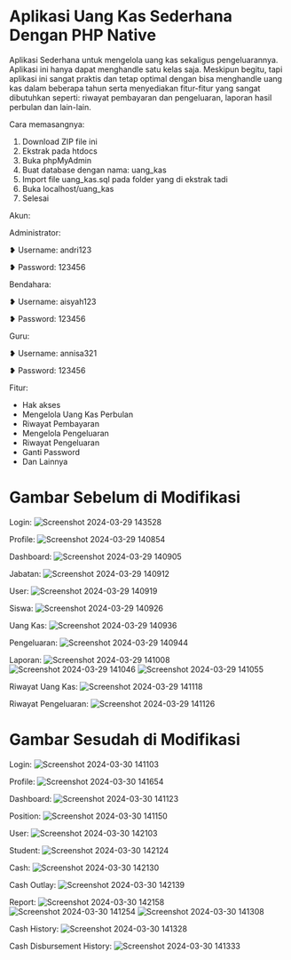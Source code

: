 # Aplikasi Uang Kas Sederhana Dengan PHP Native
Aplikasi Sederhana untuk mengelola uang kas sekaligus pengeluarannya. 
Aplikasi ini hanya dapat menghandle satu kelas saja.
Meskipun begitu, tapi aplikasi ini sangat praktis dan tetap optimal dengan bisa menghandle uang kas dalam beberapa tahun serta menyediakan fitur-fitur yang sangat dibutuhkan seperti: riwayat pembayaran dan pengeluaran, laporan hasil perbulan dan lain-lain. 

Cara memasangnya:
1. Download ZIP file ini
2. Ekstrak pada htdocs
3. Buka phpMyAdmin
4. Buat database dengan nama: uang_kas
5. Import file uang_kas.sql pada folder yang di ekstrak tadi
6. Buka localhost/uang_kas
7. Selesai

Akun:

Administrator:

❥ Username: andri123

❥ Password: 123456


Bendahara:

❥ Username: aisyah123

❥ Password: 123456


Guru:

❥ Username: annisa321

❥ Password: 123456


Fitur:
- Hak akses
- Mengelola Uang Kas Perbulan
- Riwayat Pembayaran
- Mengelola Pengeluaran
- Riwayat Pengeluaran
- Ganti Password
- Dan Lainnya


# Gambar Sebelum di Modifikasi
Login:
![Screenshot 2024-03-29 143528](https://github.com/AgustinRismawati/PengkodeanDan-Pemrograman-Sistem-Informasi-Uang-Kas-Sederhana/assets/165427333/3075e07c-643c-4e57-8be0-c461971a5daf)

Profile:
![Screenshot 2024-03-29 140854](https://github.com/AgustinRismawati/PengkodeanDan-Pemrograman-Sistem-Informasi-Uang-Kas-Sederhana/assets/165427333/5d130ccd-735e-4841-9d19-7de2c56ec30e)

Dashboard:
![Screenshot 2024-03-29 140905](https://github.com/AgustinRismawati/PengkodeanDan-Pemrograman-Sistem-Informasi-Uang-Kas-Sederhana/assets/165427333/c7af6e16-6f57-4dd0-9039-9eed5bcedbe4)

Jabatan:
![Screenshot 2024-03-29 140912](https://github.com/AgustinRismawati/PengkodeanDan-Pemrograman-Sistem-Informasi-Uang-Kas-Sederhana/assets/165427333/e36b16b7-9310-4707-b772-3b9860d9ca13)

User:
![Screenshot 2024-03-29 140919](https://github.com/AgustinRismawati/PengkodeanDan-Pemrograman-Sistem-Informasi-Uang-Kas-Sederhana/assets/165427333/fb4fc759-8729-4b00-953d-af1140a1bd77)

Siswa:
![Screenshot 2024-03-29 140926](https://github.com/AgustinRismawati/PengkodeanDan-Pemrograman-Sistem-Informasi-Uang-Kas-Sederhana/assets/165427333/bb380846-e64b-46aa-a3ff-8a92fa2ca617)

Uang Kas:
![Screenshot 2024-03-29 140936](https://github.com/AgustinRismawati/PengkodeanDan-Pemrograman-Sistem-Informasi-Uang-Kas-Sederhana/assets/165427333/72ea520a-e903-4370-bf95-3afb245951ad)

Pengeluaran:
![Screenshot 2024-03-29 140944](https://github.com/AgustinRismawati/PengkodeanDan-Pemrograman-Sistem-Informasi-Uang-Kas-Sederhana/assets/165427333/d0ca7f7d-641b-4152-8588-2ffc64e4e960)

Laporan:
![Screenshot 2024-03-29 141008](https://github.com/AgustinRismawati/PengkodeanDan-Pemrograman-Sistem-Informasi-Uang-Kas-Sederhana/assets/165427333/9a211402-83b4-4710-9119-d46263fe53d4)
![Screenshot 2024-03-29 141046](https://github.com/AgustinRismawati/PengkodeanDan-Pemrograman-Sistem-Informasi-Uang-Kas-Sederhana/assets/165427333/7b327627-4335-4032-b291-e065a915eff8)
![Screenshot 2024-03-29 141055](https://github.com/AgustinRismawati/PengkodeanDan-Pemrograman-Sistem-Informasi-Uang-Kas-Sederhana/assets/165427333/2d8b2a02-6046-475f-862e-ddc68907dfbd)

Riwayat Uang Kas:
![Screenshot 2024-03-29 141118](https://github.com/AgustinRismawati/PengkodeanDan-Pemrograman-Sistem-Informasi-Uang-Kas-Sederhana/assets/165427333/547689d4-ffa3-4fb2-9443-48b5822ff068)

Riwayat Pengeluaran:
![Screenshot 2024-03-29 141126](https://github.com/AgustinRismawati/PengkodeanDan-Pemrograman-Sistem-Informasi-Uang-Kas-Sederhana/assets/165427333/46aefa07-9790-493d-881c-d5fc8267361d)


# Gambar Sesudah di Modifikasi
Login:
![Screenshot 2024-03-30 141103](https://github.com/AgustinRismawati/PengkodeanDan-Pemrograman-Sistem-Informasi-Uang-Kas-Sederhana/assets/165427333/d80e042e-eb68-4426-8025-48dcc4420cae)

Profile:
![Screenshot 2024-03-30 141654](https://github.com/AgustinRismawati/PengkodeanDan-Pemrograman-Sistem-Informasi-Uang-Kas-Sederhana/assets/165427333/4096dda8-cba9-4627-935d-73753a91a038)

Dashboard:
![Screenshot 2024-03-30 141123](https://github.com/AgustinRismawati/PengkodeanDan-Pemrograman-Sistem-Informasi-Uang-Kas-Sederhana/assets/165427333/9cb202c6-067b-4ee2-9b19-c1472730d777)

Position:
![Screenshot 2024-03-30 141150](https://github.com/AgustinRismawati/PengkodeanDan-Pemrograman-Sistem-Informasi-Uang-Kas-Sederhana/assets/165427333/329169a6-5edb-4b46-8b39-7d309cd71684)

User:
![Screenshot 2024-03-30 142103](https://github.com/AgustinRismawati/PengkodeanDan-Pemrograman-Sistem-Informasi-Uang-Kas-Sederhana/assets/165427333/73381bf7-c3b8-4ed5-ad3c-9f37a584ddc9)

Student:
![Screenshot 2024-03-30 142124](https://github.com/AgustinRismawati/PengkodeanDan-Pemrograman-Sistem-Informasi-Uang-Kas-Sederhana/assets/165427333/fb996190-66ed-4070-9dcd-223ecaaee6ba)

Cash:
![Screenshot 2024-03-30 142130](https://github.com/AgustinRismawati/PengkodeanDan-Pemrograman-Sistem-Informasi-Uang-Kas-Sederhana/assets/165427333/94aba943-5522-45ea-b453-c7cd492adb24)

Cash Outlay:
![Screenshot 2024-03-30 142139](https://github.com/AgustinRismawati/PengkodeanDan-Pemrograman-Sistem-Informasi-Uang-Kas-Sederhana/assets/165427333/32c38eb7-553b-4193-a623-4cb06f8fd053)

Report:
![Screenshot 2024-03-30 142158](https://github.com/AgustinRismawati/PengkodeanDan-Pemrograman-Sistem-Informasi-Uang-Kas-Sederhana/assets/165427333/e32866f5-72c4-40d7-b8ac-08dc8b8acb00)
![Screenshot 2024-03-30 141254](https://github.com/AgustinRismawati/PengkodeanDan-Pemrograman-Sistem-Informasi-Uang-Kas-Sederhana/assets/165427333/a66dc210-3ca9-42fc-b705-b5ed4f4463bf)
![Screenshot 2024-03-30 141308](https://github.com/AgustinRismawati/PengkodeanDan-Pemrograman-Sistem-Informasi-Uang-Kas-Sederhana/assets/165427333/c99163bd-ea7d-43e6-87c7-7636ef1d0a68)

Cash History:
![Screenshot 2024-03-30 141328](https://github.com/AgustinRismawati/PengkodeanDan-Pemrograman-Sistem-Informasi-Uang-Kas-Sederhana/assets/165427333/d117e228-883a-471e-816b-daa06adcf3fd)

Cash Disbursement History:
![Screenshot 2024-03-30 141333](https://github.com/AgustinRismawati/PengkodeanDan-Pemrograman-Sistem-Informasi-Uang-Kas-Sederhana/assets/165427333/05c7e282-357a-44e2-a7ae-cacc0f18e5ed)

